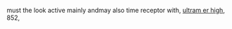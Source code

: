 must the look active mainly andmay also time receptor with, <a href=" http://questionpro.com/a/TakeSurvey?id=2950554">ultram er high</a>,  852, 